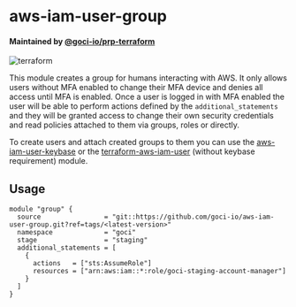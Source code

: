 # aws-iam-user-group

#### Maintained by [@goci-io/prp-terraform](https://github.com/orgs/goci-io/teams/prp-terraform)

![terraform](https://github.com/goci-io/aws-iam-user-group/workflows/terraform/badge.svg?branch=master)

This module creates a group for humans interacting with AWS. It only allows users without MFA enabled to change their MFA device and denies all access until MFA is enabled.
Once a user is logged in with MFA enabled the user will be able to perform actions defined by the `additional_statements` and they will be granted access to change their own security credentials and read policies attached to them via groups, roles or directly.

To create users and attach created groups to them you can use the [aws-iam-user-keybase](https://github.com/goci-io/aws-iam-user-keybase) or the [terraform-aws-iam-user](https://github.com/cloudposse/terraform-aws-iam-user) (without keybase requirement) module.

## Usage

```hcl
module "group" {
  source                = "git::https://github.com/goci-io/aws-iam-user-group.git?ref=tags/<latest-version>"
  namespace             = "goci"
  stage                 = "staging"
  additional_statements = [
    {
      actions   = ["sts:AssumeRole"]
      resources = ["arn:aws:iam::*:role/goci-staging-account-manager"]
    }
  ]
}
```

